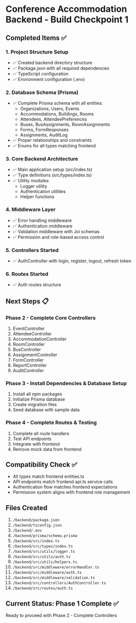 # Conference Accommodation Backend - Build Checkpoint 1

## Completed Items ✅

### 1. Project Structure Setup
- ✅ Created backend directory structure
- ✅ Package.json with all required dependencies
- ✅ TypeScript configuration
- ✅ Environment configuration (.env)

### 2. Database Schema (Prisma)
- ✅ Complete Prisma schema with all entities:
  - Organizations, Users, Events
  - Accommodations, Buildings, Rooms
  - Attendees, AttendeePreferences
  - Buses, BusAssignments, RoomAssignments
  - Forms, FormResponses
  - Assignments, AuditLog
- ✅ Proper relationships and constraints
- ✅ Enums for all types matching frontend

### 3. Core Backend Architecture
- ✅ Main application setup (src/index.ts)
- ✅ Type definitions (src/types/index.ts)
- ✅ Utility modules:
  - Logger utility
  - Authentication utilities
  - Helper functions

### 4. Middleware Layer
- ✅ Error handling middleware
- ✅ Authentication middleware
- ✅ Validation middleware with Joi schemas
- ✅ Permission and role-based access control

### 5. Controllers Started
- ✅ AuthController with login, register, logout, refresh token

### 6. Routes Started
- ✅ Auth routes structure

## Next Steps 📋

### Phase 2 - Complete Core Controllers
1. EventController
2. AttendeeController  
3. AccommodationController
4. RoomController
5. BusController
6. AssignmentController
7. FormController
8. ReportController
9. AuditController

### Phase 3 - Install Dependencies & Database Setup
1. Install all npm packages
2. Initialize Prisma database
3. Create migration files
4. Seed database with sample data

### Phase 4 - Complete Routes & Testing
1. Complete all route handlers
2. Test API endpoints
3. Integrate with frontend
4. Remove mock data from frontend

## Compatibility Check ✅
- All types match frontend entities.ts
- API endpoints match frontend api.ts service calls
- Authentication flow matches frontend expectations
- Permission system aligns with frontend role management

## Files Created
1. `/backend/package.json`
2. `/backend/tsconfig.json` 
3. `/backend/.env`
4. `/backend/prisma/schema.prisma`
5. `/backend/src/index.ts`
6. `/backend/src/types/index.ts`
7. `/backend/src/utils/logger.ts`
8. `/backend/src/utils/auth.ts`
9. `/backend/src/utils/helpers.ts`
10. `/backend/src/middleware/errorHandler.ts`
11. `/backend/src/middleware/auth.ts`
12. `/backend/src/middleware/validation.ts`
13. `/backend/src/controllers/AuthController.ts`
14. `/backend/src/routes/auth.ts`

## Current Status: Phase 1 Complete ✅
Ready to proceed with Phase 2 - Complete Controllers
